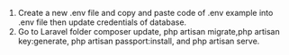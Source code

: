 1. Create a new .env file and copy and paste code of .env example into .env file then update credentials of database.
2. Go to Laravel folder composer update, php artisan migrate,php artisan key:generate, php artisan passport:install, and php artisan serve.